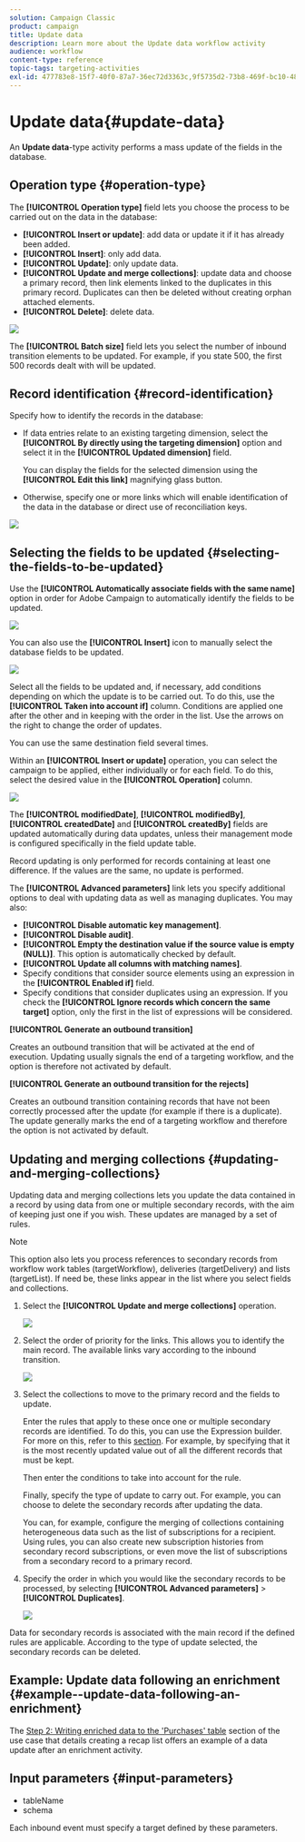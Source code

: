 ```yaml
---
solution: Campaign Classic
product: campaign
title: Update data
description: Learn more about the Update data workflow activity
audience: workflow
content-type: reference
topic-tags: targeting-activities
exl-id: 477783e8-15f7-40f0-87a7-36ec72d3363c,9f5735d2-73b8-469f-bc10-482c99cdd4a1
---
```

# Update data{#update-data}

An **Update data**-type activity performs a mass update of the fields in the database.

## Operation type {#operation-type}

The **[!UICONTROL Operation type]** field lets you choose the process to be carried out on the data in the database:

* **[!UICONTROL Insert or update]**: add data or update it if it has already been added.
* **[!UICONTROL Insert]**: only add data.
* **[!UICONTROL Update]**: only update data.
* **[!UICONTROL Update and merge collections]**: update data and choose a primary record, then link elements linked to the duplicates in this primary record. Duplicates can then be deleted without creating orphan attached elements.
* **[!UICONTROL Delete]**: delete data.

![](assets/s_advuser_update_data_1.png)

The **[!UICONTROL Batch size]** field lets you select the number of inbound transition elements to be updated. For example, if you state 500, the first 500 records dealt with will be updated.

## Record identification {#record-identification}

Specify how to identify the records in the database:

* If data entries relate to an existing targeting dimension, select the **[!UICONTROL By directly using the targeting dimension]** option and select it in the **[!UICONTROL Updated dimension]** field.

  You can display the fields for the selected dimension using the **[!UICONTROL Edit this link]** magnifying glass button.

* Otherwise, specify one or more links which will enable identification of the data in the database or direct use of reconciliation keys.

![](assets/s_advuser_update_data_2.png)

## Selecting the fields to be updated {#selecting-the-fields-to-be-updated}

Use the **[!UICONTROL Automatically associate fields with the same name]** option in order for Adobe Campaign to automatically identify the fields to be updated.

![](assets/s_advuser_update_data_3b.png)

You can also use the **[!UICONTROL Insert]** icon to manually select the database fields to be updated.

![](assets/s_advuser_update_data_3.png)

Select all the fields to be updated and, if necessary, add conditions depending on which the update is to be carried out. To do this, use the **[!UICONTROL Taken into account if]** column. Conditions are applied one after the other and in keeping with the order in the list. Use the arrows on the right to change the order of updates.

You can use the same destination field several times.

Within an **[!UICONTROL Insert or update]** operation, you can select the campaign to be applied, either individually or for each field. To do this, select the desired value in the **[!UICONTROL Operation]** column.

![](assets/s_advuser_update_data_5.png)

The **[!UICONTROL modifiedDate]**, **[!UICONTROL modifiedBy]**, **[!UICONTROL createdDate]** and **[!UICONTROL createdBy]** fields are updated automatically during data updates, unless their management mode is configured specifically in the field update table.

Record updating is only performed for records containing at least one difference. If the values are the same, no update is performed.

The **[!UICONTROL Advanced parameters]** link lets you specify additional options to deal with updating data as well as managing duplicates. You may also:

* **[!UICONTROL Disable automatic key management]**.
* **[!UICONTROL Disable audit]**.
* **[!UICONTROL Empty the destination value if the source value is empty (NULL)]**. This option is automatically checked by default.
* **[!UICONTROL Update all columns with matching names]**.
* Specify conditions that consider source elements using an expression in the **[!UICONTROL Enabled if]** field.
* Specify conditions that consider duplicates using an expression. If you check the **[!UICONTROL Ignore records which concern the same target]** option, only the first in the list of expressions will be considered.

**[!UICONTROL Generate an outbound transition]**

Creates an outbound transition that will be activated at the end of execution. Updating usually signals the end of a targeting workflow, and the option is therefore not activated by default.

**[!UICONTROL Generate an outbound transition for the rejects]**

Creates an outbound transition containing records that have not been correctly processed after the update (for example if there is a duplicate). The update generally marks the end of a targeting workflow and therefore the option is not activated by default.

## Updating and merging collections {#updating-and-merging-collections}

Updating data and merging collections lets you update the data contained in a record by using data from one or multiple secondary records, with the aim of keeping just one if you wish. These updates are managed by a set of rules.

>[!NOTE]
>
>This option also lets you process references to secondary records from workflow work tables (targetWorkflow), deliveries (targetDelivery) and lists (targetList). If need be, these links appear in the list where you select fields and collections.

1. Select the **[!UICONTROL Update and merge collections]** operation.

   ![](assets/update_and_merge_collections1.png)

1. Select the order of priority for the links. This allows you to identify the main record. The available links vary according to the inbound transition.

   ![](assets/update_and_merge_collections2.png)

1. Select the collections to move to the primary record and the fields to update.

   Enter the rules that apply to these once one or multiple secondary records are identified. To do this, you can use the Expression builder. For more on this, refer to this [section](../../platform/using/defining-filter-conditions.md#building-expressions). For example, by specifying that it is the most recently updated value out of all the different records that must be kept.

   Then enter the conditions to take into account for the rule.

   Finally, specify the type of update to carry out. For example, you can choose to delete the secondary records after updating the data.

   You can, for example, configure the merging of collections containing heterogeneous data such as the list of subscriptions for a recipient. Using rules, you can also create new subscription histories from secondary record subscriptions, or even move the list of subscriptions from a secondary record to a primary record.

1. Specify the order in which you would like the secondary records to be processed, by selecting **[!UICONTROL Advanced parameters]** > **[!UICONTROL Duplicates]**.

   ![](assets/update_and_merge_collections3.png)

Data for secondary records is associated with the main record if the defined rules are applicable. According to the type of update selected, the secondary records can be deleted.

## Example: Update data following an enrichment {#example--update-data-following-an-enrichment}

The [Step 2: Writing enriched data to the 'Purchases' table](../../workflow/using/creating-a-summary-list.md#step-2--writing-enriched-data-to-the--purchases--table) section of the use case that details creating a recap list offers an example of a data update after an enrichment activity.

## Input parameters {#input-parameters}

* tableName
* schema

Each inbound event must specify a target defined by these parameters.

